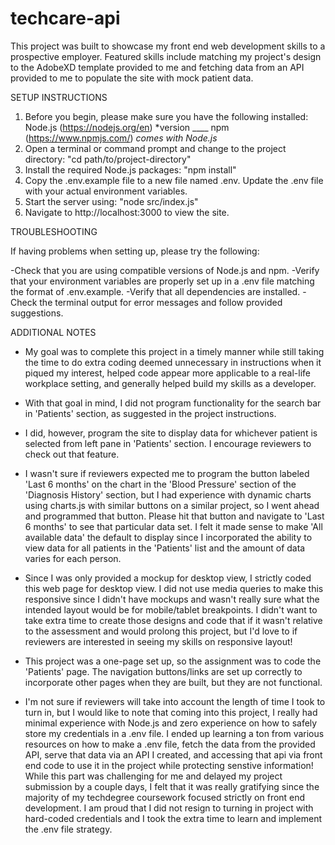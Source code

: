 # techcare-api

This project was built to showcase my front end web development skills to a prospective employer. Featured skills include matching my project's design to the AdobeXD template provided to me and fetching data from an API provided to me to populate the site with mock patient data.

 
SETUP INSTRUCTIONS

1. Before you begin, please make sure you have the following installed:
    Node.js (https://nodejs.org/en) *version ____
    npm (https://www.npmjs.com/) *comes with Node.js*
2. Open a terminal or command prompt and change to the project directory: 
    "cd path/to/project-directory"
3. Install the required Node.js packages:
    "npm install"
4. Copy the .env.example file to a new file named .env. Update the .env file with your actual environment variables.
5. Start the server using:
    "node src/index.js"
6. Navigate to http://localhost:3000 to view the site.


TROUBLESHOOTING

If having problems when setting up, please try the following:

-Check that you are using compatible versions of Node.js and npm.
-Verify that your environment variables are properly set up in a .env file matching the format of .env.example.
-Verify that all dependencies are installed.
-Check the terminal output for error messages and follow provided suggestions.


ADDITIONAL NOTES

- My goal was to complete this project in a timely manner while still taking the time to do extra coding deemed unnecessary in instructions when it piqued my interest, helped code appear more applicable to a real-life workplace setting, and generally helped build my skills as a developer. 

- With that goal in mind, I did not program functionality for the search bar in 'Patients' section, as suggested in the project instructions. 

- I did, however, program the site to display data for whichever patient is selected from left pane in 'Patients' section. I encourage reviewers to check out that feature. 

- I wasn't sure if reviewers expected me to program the button labeled 'Last 6 months' on the chart in the 'Blood Pressure' section of the 'Diagnosis History' section, but I had experience with dynamic charts using charts.js with similar buttons on a similar project, so I went ahead and programmed that button. Please hit that button and navigate to 'Last 6 months' to see that particular data set. I felt it made sense to make 'All available data' the default to display since I incorporated the ability to view data for all patients in the 'Patients' list and the amount of data varies for each person.

- Since I was only provided a mockup for desktop view, I strictly coded this web page for desktop view. I did not use media queries to make this responsive since I didn't have mockups and wasn't really sure what the intended layout would be for mobile/tablet breakpoints. I didn't want to take extra time to create those designs and code that if it wasn't relative to the assessment and would prolong this project, but I'd love to if reviewers are interested in seeing my skills on responsive layout!

- This project was a one-page set up, so the assignment was to code the 'Patients' page. The navigation buttons/links are set up correctly to incorporate other pages when they are built, but they are not functional.

- I'm not sure if reviewers will take into account the length of time I took to turn in, but I would like to note that coming into this project, I really had minimal experience with Node.js and zero experience on how to safely store my credentials in a .env file. I ended up learning a ton from various resources on how to make a .env file, fetch the data from the provided API, serve that data via an API I created, and accessing that api via front end code to use it in the project while protecting senstive information! While this part was challenging for me and delayed my project submission by a couple days, I felt that it was really gratifying since the majority of my techdegree coursework focused strictly on front end development. I am proud that I did not resign to turning in project with hard-coded credentials and I took the extra time to learn and implement the .env file strategy.